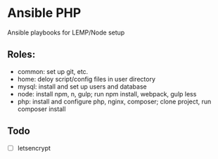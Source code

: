 # Ansible PHP

Ansible playbooks for LEMP/Node setup

## Roles:
 - common: set up git, etc.
 - home: deloy script/config files in user directory
 - mysql: install and set up users and database
 - node: install npm, n, gulp; run npm install, webpack, gulp less
 - php: install and configure php, nginx, composer; clone project, run composer install

 ## Todo
 - [ ] letsencrypt